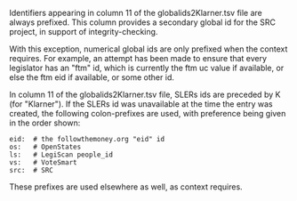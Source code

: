 Identifiers appearing in column 11 of the globalids2Klarner.tsv file are always prefixed.
This column provides a secondary global id for the SRC project, in support of integrity-checking. 

With this exception, numerical global ids are only prefixed when the context requires.
For example, an attempt has been made to ensure that every legislator has an "ftm" id, which is 
currently the ftm uc value if available, or else the ftm eid if available, or some other id.

In column 11 of the globalids2Klarner.tsv file, SLERs ids are preceded by K (for "Klarner").
If the SLERs id was unavailable at the time the entry was created, the following colon-prefixes are used, with preference being given in the order shown:

    eid:  # the followthemoney.org "eid" id
    os:   # OpenStates
    ls:   # LegiScan people_id
    vs:   # VoteSmart
    src:  # SRC
  
These prefixes are used elsewhere as well, as context requires.